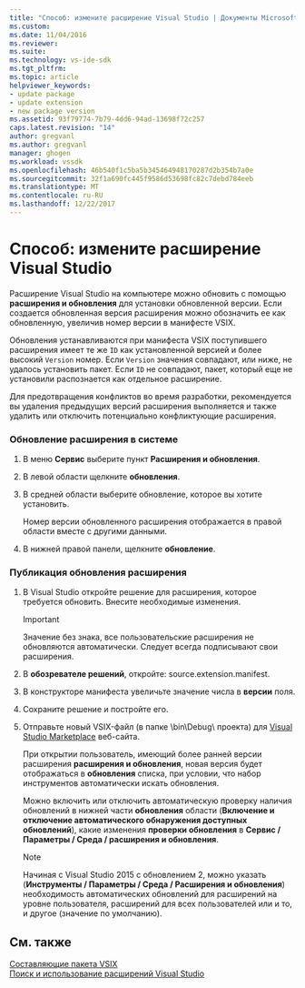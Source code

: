 ```yaml
---
title: "Способ: измените расширение Visual Studio | Документы Microsoft"
ms.custom: 
ms.date: 11/04/2016
ms.reviewer: 
ms.suite: 
ms.technology: vs-ide-sdk
ms.tgt_pltfrm: 
ms.topic: article
helpviewer_keywords:
- update package
- update extension
- new package version
ms.assetid: 93f79774-7b79-4dd6-94ad-13698f72c257
caps.latest.revision: "14"
author: gregvanl
ms.author: gregvanl
manager: ghogen
ms.workload: vssdk
ms.openlocfilehash: 46b540f1c5ba5b345464948170287d2b354b7a0e
ms.sourcegitcommit: 32f1a690fc445f9586d53698fc82c7debd784eeb
ms.translationtype: MT
ms.contentlocale: ru-RU
ms.lasthandoff: 12/22/2017
---
```

# <a name="how-to-update-a-visual-studio-extension"></a>Способ: измените расширение Visual Studio
Расширение Visual Studio на компьютере можно обновить с помощью **расширения и обновления** для установки обновленной версии. Если создается обновленная версия расширения можно обозначить ее как обновленную, увеличив номер версии в манифесте VSIX.  
  
 Обновления устанавливаются при манифеста VSIX поступившего расширения имеет те же `ID` как установленной версией и более высокий `Version` номер. Если `Version` значения совпадают, или ниже, не удалось установить пакет. Если `ID` не совпадают, пакет, который еще не установили распознается как отдельное расширение.  
  
 Для предотвращения конфликтов во время разработки, рекомендуется вы удаления предыдущих версий расширения выполняется и также удалить или отключить потенциально конфликтующие расширения.  
  
### <a name="to-update-an-extension-on-your-system"></a>Обновление расширения в системе  
  
1.  В меню **Сервис** выберите пункт **Расширения и обновления**.  
  
2.  В левой области щелкните **обновления**.  
  
3.  В средней области выберите обновление, которое вы хотите установить.  
  
     Номер версии обновленного расширения отображается в правой области вместе с другими данными.  
  
4.  В нижней правой панели, щелкните **обновление**.  
  
### <a name="to-publish-an-update-of-an-extension"></a>Публикация обновления расширения  
  
1.  В Visual Studio откройте решение для расширения, которое требуется обновить. Внесите необходимые изменения.  
  
    > [!IMPORTANT]
    >  Значение без знака, все пользовательские расширения не обновляются автоматически. Следует всегда подписывают свои расширения.  
  
2.  В **обозревателе решений**, откройте: source.extension.manifest.  
  
3.  В конструкторе манифеста увеличьте значение числа в **версии** поля.  
  
4.  Сохраните решение и постройте его.  
  
5.  Отправьте новый VSIX-файл (в папке \bin\Debug\ проекта) для [Visual Studio Marketplace](https://marketplace.visualstudio.com/vs) веб-сайта.  
  
     При открытии пользователь, имеющий более ранней версии расширения **расширения и обновления**, новая версия будет отображаться в **обновления** списка, при условии, что набор инструментов автоматически искать обновления.  
  
     Можно включить или отключить автоматическую проверку наличия обновлений в нижней части **обновления** области (**Включение и отключение автоматического обнаружения доступных обновлений**), какие изменения **проверки обновления** в **Сервис / Параметры / Среда / расширения и обновления**.  
  
    > [!NOTE]
    >  Начиная с Visual Studio 2015 с обновлением 2, можно указать (**Инструменты / Параметры / Среда / Расширения и обновления**) необходимость автоматических обновлений для расширений на уровне пользователя, расширений для всех пользователей или и то, и другое (значение по умолчанию).  
  
## <a name="see-also"></a>См. также  
 [Составляющие пакета VSIX](../extensibility/anatomy-of-a-vsix-package.md)   
 [Поиск и использование расширений Visual Studio](../ide/finding-and-using-visual-studio-extensions.md)

